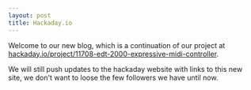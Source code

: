 ```yaml
---
layout: post
title: Hackaday.io
---
```


Welcome to our new blog, which is a continuation of our project at [hackaday.io/project/11708-edt-2000-expressive-midi-controller](https://hackaday.io/project/11708-edt-2000-expressive-midi-controller). 

We will still push updates to the hackaday website with links to this new site, we don't want to loose the few followers we have until now.